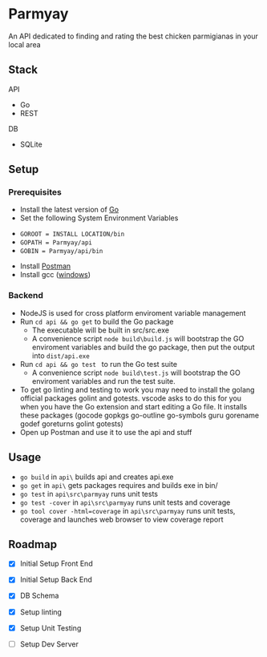# Parmyay

An API dedicated to finding and rating the best chicken parmigianas in your local area

## Stack

API
* Go
* REST

DB
* SQLite

## Setup

### Prerequisites

* Install the latest version of [Go](https://golang.org/dl/)
* Set the following System Environment Variables
 - `GOROOT = INSTALL LOCATION/bin`
 - `GOPATH = Parmyay/api`
 - `GOBIN = Parmyay/api/bin`
* Install [Postman](https://www.getpostman.com/)
* Install gcc ([windows](https://sourceforge.net/projects/mingw-w64/?source=typ_redirect))

### Backend

* NodeJS is used for cross platform enviroment variable management
* Run `cd api && go get` to build the Go package
	* The executable will be built in src/src.exe
	* A convenience script `node build\build.js` will bootstrap the GO enviroment variables and build the go package, then put the output into `dist/api.exe`
* Run `cd api && go test ` to run the Go test suite
	* A convenience script `node build\test.js` will bootstrap the GO enviroment variables and run the test suite.
* To get go linting and testing to work you may need to install the golang official packages golint and gotests.
vscode asks to do this for you when you have the Go extension and start editing a Go file.
It installs these packages (gocode gopkgs go-outline go-symbols guru gorename godef goreturns golint gotests)
* Open up Postman and use it to use the api and stuff

## Usage

* `go build` in `api\` builds api and creates api.exe
* `go get` in `api\` gets packages requires and builds exe in bin/
* `go test` in `api\src\parmyay` runs unit tests
* `go test -cover` in `api\src\parmyay` runs unit tests and coverage
* `go tool cover -html=coverage` in `api\src\parmyay` runs unit tests, coverage and launches web browser to view coverage report

## Roadmap

- [x] Initial Setup Front End
- [x] Initial Setup Back End
- [x] DB Schema
- [x] Setup linting
- [x] Setup Unit Testing
- [ ] Setup Dev Server
 